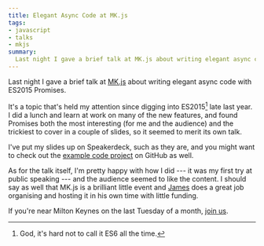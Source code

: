 ```yaml
---
title: Elegant Async Code at MK.js
tags:
- javascript
- talks
- mkjs
summary:
  Last night I gave a brief talk at MK.js about writing elegant async code with ES2015 Promises. I'm pretty happy with how I did --- it was my first try at public speaking --- and the audience seemed to like the content.
---
```


Last night I gave a brief talk at [MK.js](http://www.meetup.com/mkjscript/) about writing elegant async code with ES2015 Promises.

It's a topic that's held my attention since digging into ES2015[^1] late last year. I did a lunch and learn at work on many of the new features, and found Promises both the most interesting (for me and the audience) and the trickiest to cover in a couple of slides, so it seemed to merit its own talk.

I've put my slides up on Speakerdeck, such as they are, and you might want to check out the [example code project](https://github.com/davidjgoss/elegant-async-code) on GitHub as well.

As for the talk itself, I'm pretty happy with how I did --- it was my first try at public speaking --- and the audience seemed to like the content. I should say as well that MK.js is a brilliant little event and [James](https://twitter.com/captain_cow1) does a great job organising and hosting it in his own time with little funding.

If you're near Milton Keynes on the last Tuesday of a month, [join us](http://www.meetup.com/mkjscript/).

<script async class="speakerdeck-embed" data-id="6e75587c10bf4b4dad46c74ef7236867" data-ratio="1.77777777777778" src="//speakerdeck.com/assets/embed.js"></script>

[^1]: God, it's hard not to call it ES6 all the time.